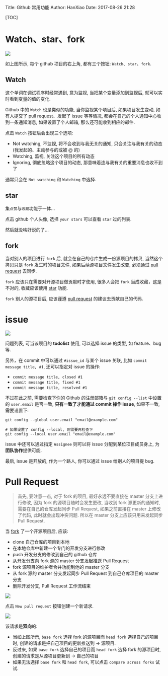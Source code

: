 Title: Github 常用功能
Author: HanXiao
Date: 2017-08-26 21:28

[TOC]

# Watch、star、fork
![](http://www.smallcpp.cn/theme/images/github/watch.png)

如上图所示, 每个 github 项目的右上角, 都有三个按钮: `Watch`、`star`、`fork`.

## Watch
这个单词在调试程序时经常遇到, 意为监视, 当把某个变量添加到监视后, 就可以实时看到变量的值的变化.

Github 中的 `Watch` 也是类似的功能, 当你监视某个项目后, 如果项目发生变动, 如有人提交了 pull request、发起了 issue 等等情况, 都会在自己的个人通知中心收到一条通知消息, 如果设置了个人邮箱, 那么还可能收到相应的邮件.

点击 `Watch` 按钮后会出现三个选项:

- Not watching, 不监视, 将不会收到与我无关的通知, 只会关注与我有关的动态 (我发起的、主动参与的或被 @ 的)
- Watching, 监视, 关注这个项目的所有动态
- Ignoring, 彻底忽略这个项目的动态, 那意味着连与我有关的重要消息也收不到了

通常只会在 `Not watching` 和 `Watching` 中选择.

## star
集`点赞`与`收藏`功能于一体...

点击 github 个人头像, 选择 `your stars` 可以查看 `star` 过的列表.

然后就没啥好说的了...

## fork
当对别人的项目进行 `fork` 后, 就会在自己的仓库生成一份源项目的拷贝, 当然这个拷贝只是 `fork` 发生时的项目文件, 如果后续源项目文件发生改变, 必须通过 [pull request](http://www.smallcpp.cn/%E7%89%88%E6%9C%AC%E6%8E%A7%E5%88%B6/Github%20%E5%B8%B8%E7%94%A8%E5%8A%9F%E8%83%BD.html#pull-request) 去同步.

`fork` 应该只在需要对开源项目做贡献时才使用, 很多人会把 `fork` 当成收藏，这是不对的, 收藏应该使用 [star](http://www.smallcpp.cn/%E7%89%88%E6%9C%AC%E6%8E%A7%E5%88%B6/Github%20%E5%B8%B8%E7%94%A8%E5%8A%9F%E8%83%BD.html#star) 功能.

`fork` 别人的源项目后, 应该谨遵 [pull request](http://www.smallcpp.cn/%E7%89%88%E6%9C%AC%E6%8E%A7%E5%88%B6/Github%20%E5%B8%B8%E7%94%A8%E5%8A%9F%E8%83%BD.html#pull-request) 的建议去贡献自己的代码.

# issue
![](http://www.smallcpp.cn/theme/images/github/issues.png)

问题列表, 可当该项目的 **todolist** 使用, 可以选择 issue 的类型, 如 feature、bug 等.

另外，在 commit 中可以通过 `#issue_id` 与某个 issue 关联, 比如 `commit message title, #1`, 还可以指定对 issue 的操作:

- `commit message title, closed #1`
- `commit message title, fixed #1`
- `commit message title, resolved #1`

不过在此之前, 需要检查下你的 Github 的注册邮箱与 `git config --list` 中设置的 `user.email` 是否一致, **只有一致了才能通过 commit 操作 issue**, 如果不一致, 需要设置下:

```
git config --global user.email "email@example.com"

# 如果设置了 config --local, 则需要再检查下
git config --local user.email "email@example.com"
```

issue 中还可以通过指定 `Assignee` 则可以将 issue 分配到某位项目成员身上, 为**团队协作**提供可能.

最后, issue 是开放的, 作为一个路人, 你可以通过 issue 给别人的项目提 bug.

# Pull Request
> 首先, 要注意一点, 对于 fork 的项目, 最好永远不要直接在 master 分支上进行修改, 因为 fork 的源项目随时会发生更改, 当收到 fork 源更新的通知时, 需要在自己的仓库发起同步 Pull Request, 如果之前直接在 master 上修改了代码, 此时就会出现冲突问题. 所以在 master 分支上应该只用来发起同步 Pull Request.

当 [fork](http://www.smallcpp.cn/%E7%89%88%E6%9C%AC%E6%8E%A7%E5%88%B6/Github%20%E5%B8%B8%E7%94%A8%E5%8A%9F%E8%83%BD.html#fork) 了一个开源项目后, 应该:

- clone 自己仓库的项目到本地
- 在本地仓库中新建一个专门的开发分支进行修改
- push 开发分支的修改到自己的 github 仓库
- 从开发分支向 fork 源的 master 分支发起推送 Pull Request
- fork 源项目的维护者合并功能到他的 master 分支
- 从 fork 源的 master 分支发起同步 Pull Request 到自己仓库项目的 master 分支
- 删除开发分支, Pull Request 工作流结束

![](http://www.smallcpp.cn/theme/images/github/newrequest.png)

点击 `New pull request` 按钮创建一个新请求.

![](http://www.smallcpp.cn/theme/images/github/comparing.png)

该请求是**双向**的:

- 当如上图所示, `base fork` 选择 fork 的源项目而 `head fork` 选择自己的项目时, 创建的请求是把自己项目的更新推送到 \-\> 源项目.
- 反过来, 如果 `base fork` 选择自己的项目而 `head fork` 选择 fork 的源项目时, 创建的请求是从源项目更新到 \-\> 自己的项目
- 如果无法选择 `base fork` 和 `head fork`, 可以点击 `compare across forks` 试试.
